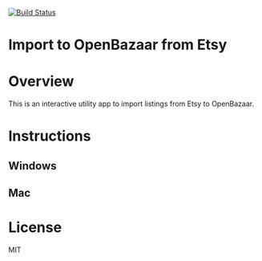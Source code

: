[![Build Status](https://travis-ci.org/zkirill/openbazaar-etsy-import-golang.svg?branch=master)](https://travis-ci.org/zkirill/openbazaar-etsy-import-golang)

# Import to OpenBazaar from Etsy

# Overview
This is an interactive utility app to import listings from Etsy to OpenBazaar.

# Instructions

## Windows

## Mac

# License

MIT
